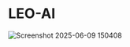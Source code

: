 # LEO-AI
![Screenshot 2025-06-09 150408](https://github.com/user-attachments/assets/0adc82aa-2d5b-4eab-b507-8235be463f50)
